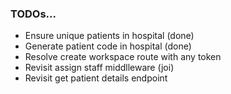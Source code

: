 ### TODOs...

- Ensure unique patients in hospital (done)
- Generate patient code in hospital (done)
- Resolve create workspace route with any token
- Revisit assign staff middlleware (joi)
- Revisit get patient details endpoint
